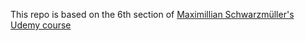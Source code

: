 This repo is based on the 6th section of [Maximillian Schwarzmüller's Udemy course](https://www.udemy.com/ionic-2-the-practical-guide-to-building-ios-android-apps)